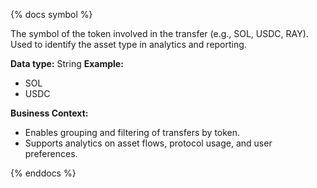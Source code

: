 {% docs symbol %}

The symbol of the token involved in the transfer (e.g., SOL, USDC, RAY). Used to identify the asset type in analytics and reporting.

**Data type:** String
**Example:**
- SOL
- USDC

**Business Context:**
- Enables grouping and filtering of transfers by token.
- Supports analytics on asset flows, protocol usage, and user preferences.

{% enddocs %} 